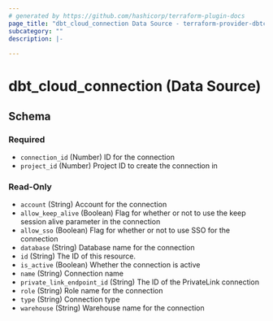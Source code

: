 ```yaml
---
# generated by https://github.com/hashicorp/terraform-plugin-docs
page_title: "dbt_cloud_connection Data Source - terraform-provider-dbtcloud"
subcategory: ""
description: |-
  
---
```


# dbt_cloud_connection (Data Source)





<!-- schema generated by tfplugindocs -->
## Schema

### Required

- `connection_id` (Number) ID for the connection
- `project_id` (Number) Project ID to create the connection in

### Read-Only

- `account` (String) Account for the connection
- `allow_keep_alive` (Boolean) Flag for whether or not to use the keep session alive parameter in the connection
- `allow_sso` (Boolean) Flag for whether or not to use SSO for the connection
- `database` (String) Database name for the connection
- `id` (String) The ID of this resource.
- `is_active` (Boolean) Whether the connection is active
- `name` (String) Connection name
- `private_link_endpoint_id` (String) The ID of the PrivateLink connection
- `role` (String) Role name for the connection
- `type` (String) Connection type
- `warehouse` (String) Warehouse name for the connection


